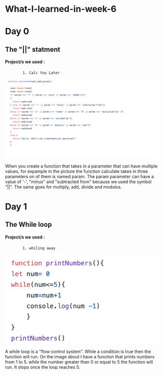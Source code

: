 # What-I-learned-in-week-6


# Day 0


## The "||" statment 


 #### Project/s we used :
            1. Calc You Later
   
![](/or.png)



When you create a function that takes in a parameter that can have multiple values, for expample in the picture the function calculate takes in three parameters on of them is named param. The param parameter can have a value of  '-', "minus" and "subtracted from" because we used the symbol "||". The same goes for multiply, add, divide and modulus.


# Day 1

## The While loop

#### Project/s we used :
            1. whiling away

![](/while.png)

A while loop is a "flow control system". While a condition is true  then the function will run. On the image about I have a function that prints numbers from 1 to 5. while the number greater than 0 or equal to 5 the function will run. It stops once the loop reaches 5.










